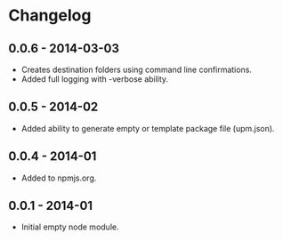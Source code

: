 ﻿Changelog
============

## 0.0.6 - 2014-03-03
- Creates destination folders using command line confirmations.
- Added full logging with -verbose ability.

## 0.0.5 - 2014-02
- Added ability to generate empty or template package file (upm.json).

## 0.0.4 - 2014-01
- Added to npmjs.org.

## 0.0.1 - 2014-01
- Initial empty node module.